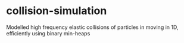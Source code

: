 # collision-simulation
Modelled high frequency elastic collisions of particles in moving in 1D, efficiently using binary min-heaps
